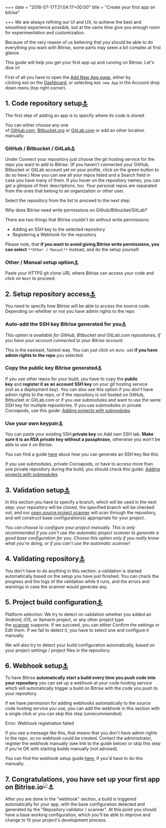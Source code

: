 +++
date = "2018-07-17T21:04:17+00:00"
title = "Create your first app on bitrise"

+++
We are always refining our UI and UX, to achieve the best and smoothest experience possible, but at the same time give you enough room for experimentation and customization.

Because of the very reason of us believing that you should be able to do everything you want with Bitrise, some parts may seem a bit complex at first glance.

This guide will help you get your first app up and running on Bitrise. Let's dive in!

First of all you have to open the [Add New App page](https://www.bitrise.io/apps/add), either by clicking `Add` on the [Dashboard](https://www.bitrise.io/dashboard), or selecting `Add new App` in the Account drop down menu (top right corner).

## 1. Code repository setup[⚓](https://devcenter.bitrise.io/getting-started/create-your-first-app-on-bitrise/#1-code-repository-setup "Permanent link")

The first step of adding an app is to specify where its code is stored.

You can either choose any one of [GitHub.com](https://github.com/), [Bitbucket.org](https://bitbucket.org/) or [GitLab.com](https://gitlab.com/) or add an other location manually.

### GitHub / Bitbucket / GitLab[⚓](https://devcenter.bitrise.io/getting-started/create-your-first-app-on-bitrise/#github-bitbucket-gitlab "Permanent link")

Under Connect your repository just choose the git hosting service for the repo you want to add to Bitrise. (If you haven't connected your GitHub, Bitbucket or GitLab account yet on your profile, click on the green button to do so here.) Now you can see all your repos listed and a Search field in case you have many of them. If you hover on the repository names, you can get a glimpse of their descriptions, too. Your personal repos are separated from the ones that belong to an organization or other user.

Select the repository from the list to proceed to the next step.

Why does Bitrise need write permissions on Github/Bitbucket/GitLab?

There are two things that Bitrise couldn't do without write permissions:

* Adding an SSH key to the selected repository
* Registering a Webhook for the repository

Please note, that **if you want to avoid giving Bitrise write permissions, you can select** `**Other / Manual**` instead, and do the setup yourself.

### Other / Manual setup option[⚓](https://devcenter.bitrise.io/getting-started/create-your-first-app-on-bitrise/#other-manual-setup-option "Permanent link")

Paste your HTTPS git clone URL where Bitrise can access your code and click on `Next` to proceed.

## 2. Setup repository access[⚓](https://devcenter.bitrise.io/getting-started/create-your-first-app-on-bitrise/#2-setup-repository-access "Permanent link")

You need to specify how Bitrise will be able to access the source code. Depending on whether or not you have admin rights to the repo

### Auto-add the SSH key Bitrise generated for you[⚓](https://devcenter.bitrise.io/getting-started/create-your-first-app-on-bitrise/#auto-add-the-ssh-key-bitrise-generated-for-you "Permanent link")

_This option is available for GitHub, Bitbucket and GitLab.com repositories, if you have your account connected to your Bitrise account._

This is the easieast, fastest way. You can just click on `Auto add` **if you have admin rights to the repo** you selected.

### Copy the public key Bitrise generated[⚓](https://devcenter.bitrise.io/getting-started/create-your-first-app-on-bitrise/#copy-the-public-key-bitrise-generated "Permanent link")

If you use other repos for your build, you have to copy the **public key** and **register it as an account SSH key** on your git hosting service (_not_ as a deployment key). You can also use this option if you don't have admin rights to the repo, or if the repository is not hosted on GitHub, Bitbucket or GitLab.com or if you use submodules and want to use the same SSH key for multiple repositories. If you use submodules or private Cocoapods, use this guide: [Adding projects with submodules](https://devcenter.bitrise.io/faq/adding-projects-with-submodules/)

### Use your own keypair[⚓](https://devcenter.bitrise.io/getting-started/create-your-first-app-on-bitrise/#use-your-own-keypair "Permanent link")

You can paste your existing SSH **private key** on Add own SSH tab. **Make sure it is an RSA private key without a passphrase,** otherwise you won't be able to use it on Bitrise.

You can find a guide [here](https://devcenter.bitrise.io/faq/how-to-generate-ssh-keypair/) about how you can generate an SSH key like this.

If you use submodules, private Cocoapods, or have to access more than one private repository during the build, you should check this guide: [Adding projects with submodules](https://devcenter.bitrise.io/faq/adding-projects-with-submodules/)

## 3. Validation setup[⚓](https://devcenter.bitrise.io/getting-started/create-your-first-app-on-bitrise/#3-validation-setup "Permanent link")

In this section you have to specify a branch, which will be used in the next step: your repository will be cloned, the specified branch will be checked out, and our [open source project scanner](https://github.com/bitrise-core/bitrise-init) will scan through the repository, and will construct base configuration(s) appropriate for your project.

_You can choose to configure your project manually. This is only recommended if you can't use the automatic project scanner to generate a good base configuration for you. Choose this option only if you really know what you're doing, or if you can't use the automatic scanner!_

## 4. Validating repository[⚓](https://devcenter.bitrise.io/getting-started/create-your-first-app-on-bitrise/#4-validating-repository "Permanent link")

You don't have to do anything in this section: a validation is started automatically based on the setup you have just finished. You can check the progress and the logs of the validation while it runs, and the errors and warnings in case the scanner would generate any.

## 5. Project build configuration[⚓](https://devcenter.bitrise.io/getting-started/create-your-first-app-on-bitrise/#5-project-build-configuration "Permanent link")

Platform selection: We try to detect on validation whether you added an Android, iOS, or Xamarin project, or any other project type the [scanner](https://github.com/bitrise-core/bitrise-init) supports. If we succeed, you can either Confirm the settings or Edit them. If we fail to detect it, you have to select one and configure it manually.

We will also try to detect your build configuration automatically, based on your project settings / project files in the repository.

## 6. Webhook setup[⚓](https://devcenter.bitrise.io/getting-started/create-your-first-app-on-bitrise/#6-webhook-setup "Permanent link")

To have Bitrise **automatically start a build every time you push code into your repository** you can set up a webhook at your code hosting service which will automatically trigger a build on Bitrise with the code you push to your repository.

If we have permission for adding webhooks automatically to the source code hosting service you use, you can add the webhook in this section with a single click or you can skip this step (unrecommended).

Error: Webhook registration failed

If you see a message like this, that means that you don't have admin rights to the repo, so no webhook could be created. Contact the administrator, register the webhook manually (see link to the guide below) or skip this step if you're OK with starting builds manually (not advised).

You can find the webhook setup guide [here](https://devcenter.bitrise.io/webhooks/), if you'd have to do this manually.

## 7. Congratulations, you have set up your first app on Bitrise.io![⚓](https://devcenter.bitrise.io/getting-started/create-your-first-app-on-bitrise/#7-congratulations-you-have-set-up-your-first-app-on-bitriseio "Permanent link")

After you are done in the "webhook" section, a build is triggered automatically for your app, with the base configuration detected and generated by the "Repository validator / scanner". At this point you should have a base working configuration, which you'll be able to improve and change to fit your project's development process.